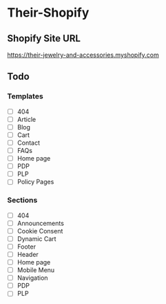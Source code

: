 # Their-Shopify

## Shopify Site URL
https://their-jewelry-and-accessories.myshopify.com

## Todo
### Templates
- [ ] 404
- [ ] Article
- [ ] Blog
- [ ] Cart
- [ ] Contact
- [ ] FAQs
- [ ] Home page
- [ ] PDP
- [ ] PLP
- [ ] Policy Pages

### Sections
- [ ] 404
- [ ] Announcements
- [ ] Cookie Consent
- [ ] Dynamic Cart
- [ ] Footer
- [ ] Header
- [ ] Home page
- [ ] Mobile Menu
- [ ] Navigation
- [ ] PDP
- [ ] PLP
